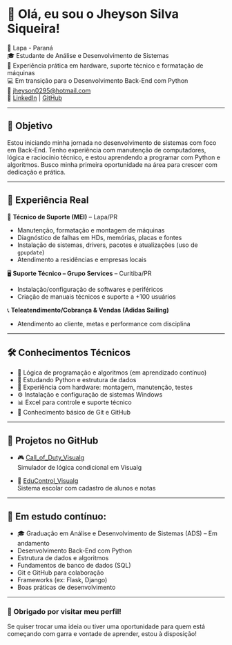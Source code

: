 # 👋 Olá, eu sou o Jheyson Silva Siqueira!

📍 Lapa - Paraná  
🎓 Estudante de Análise e Desenvolvimento de Sistemas  
🔧 Experiência prática em hardware, suporte técnico e formatação de máquinas  
💻 Em transição para o Desenvolvimento Back-End com Python  
📧 jheyson0295@hotmail.com  
🔗 [LinkedIn](https://www.linkedin.com/in/jheyson-silva-siqueira) | [GitHub](https://github.com/jheysonsilva)

---

## 🎯 Objetivo

Estou iniciando minha jornada no desenvolvimento de sistemas com foco em Back-End. Tenho experiência com manutenção de computadores, lógica e raciocínio técnico, e estou aprendendo a programar com Python e algoritmos. Busco minha primeira oportunidade na área para crescer com dedicação e prática.

---

## 💼 Experiência Real

🔧 **Técnico de Suporte (MEI)** – Lapa/PR  
- Manutenção, formatação e montagem de máquinas  
- Diagnóstico de falhas em HDs, memórias, placas e fontes  
- Instalação de sistemas, drivers, pacotes e atualizações (uso de `gpupdate`)  
- Atendimento a residências e empresas locais

🖥️ **Suporte Técnico – Grupo Services** – Curitiba/PR  
- Instalação/configuração de softwares e periféricos  
- Criação de manuais técnicos e suporte a +100 usuários

📞 **Teleatendimento/Cobrança & Vendas (Adidas Sailing)**  
- Atendimento ao cliente, metas e performance com disciplina

---

## 🛠️ Conhecimentos Técnicos

- 🧠 Lógica de programação e algoritmos (em aprendizado contínuo)
- 🐍 Estudando Python e estrutura de dados
- 🔌 Experiência com hardware: montagem, manutenção, testes
- ⚙️ Instalação e configuração de sistemas Windows
- 📊 Excel para controle e suporte técnico
- 🔗 Conhecimento básico de Git e GitHub

---

## 🚀 Projetos no GitHub

- 🎮 [Call_of_Duty_Visualg](https://github.com/jheysonsilva/Call_of_Duty_Visualg)  
Simulador de lógica condicional em Visualg

- 🏫 [EduControl_Visualg](https://github.com/jheysonsilva/EduControl_Visualg)  
Sistema escolar com cadastro de alunos e notas

---

## 📘 Em estudo contínuo:

- 🎓 Graduação em Análise e Desenvolvimento de Sistemas (ADS) – Em andamento
- Desenvolvimento Back-End com Python  
- Estrutura de dados e algoritmos  
- Fundamentos de banco de dados (SQL)  
- Git e GitHub para colaboração  
- Frameworks (ex: Flask, Django)  
- Boas práticas de desenvolvimento  


---

### 🙌 Obrigado por visitar meu perfil!

Se quiser trocar uma ideia ou tiver uma oportunidade para quem está começando com garra e vontade de aprender, estou à disposição!
